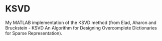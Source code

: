 # KSVD
My MATLAB implementation of the KSVD method (from Elad, Aharon and Bruckstein - KSVD An Algorithm for Designing Overcomplete Dictionaries for Sparse Representation).
